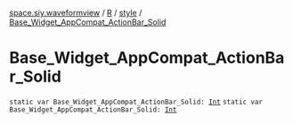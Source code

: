 [space.siy.waveformview](../../index.md) / [R](../index.md) / [style](index.md) / [Base_Widget_AppCompat_ActionBar_Solid](./-base_-widget_-app-compat_-action-bar_-solid.md)

# Base_Widget_AppCompat_ActionBar_Solid

`static var Base_Widget_AppCompat_ActionBar_Solid: `[`Int`](https://kotlinlang.org/api/latest/jvm/stdlib/kotlin/-int/index.html)
`static var Base_Widget_AppCompat_ActionBar_Solid: `[`Int`](https://kotlinlang.org/api/latest/jvm/stdlib/kotlin/-int/index.html)